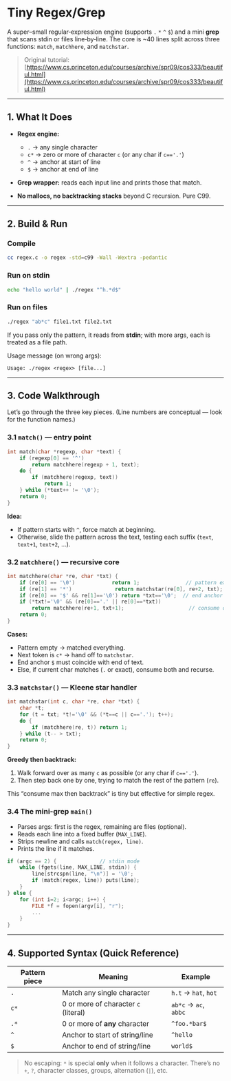 # Tiny Regex/Grep

A super–small regular‑expression engine (supports `.` `*` `^` `$`) and a mini **grep** that scans stdin or files line‑by‑line. The core is \~40 lines split across three functions: `match`, `matchhere`, and `matchstar`.

> Original tutorial: [https://www.cs.princeton.edu/courses/archive/spr09/cos333/beautiful.html](https://www.cs.princeton.edu/courses/archive/spr09/cos333/beautiful.html)

---

## 1. What It Does

* **Regex engine:**

  * `.`  → any single character
  * `c*` → zero or more of character `c` (or any char if `c=='.'`)
  * `^`  → anchor at start of line
  * `$`  → anchor at end of line
* **Grep wrapper:** reads each input line and prints those that match.
* **No mallocs, no backtracking stacks** beyond C recursion. Pure C99.

---

## 2. Build & Run

### Compile

```bash
cc regex.c -o regex -std=c99 -Wall -Wextra -pedantic
```

### Run on stdin

```bash
echo "hello world" | ./regex "^h.*d$"
```

### Run on files

```bash
./regex "ab*c" file1.txt file2.txt
```

If you pass only the pattern, it reads from **stdin**; with more args, each is treated as a file path.

Usage message (on wrong args):

```
Usage: ./regex <regex> [file...]
```

---

## 3. Code Walkthrough

Let’s go through the three key pieces. (Line numbers are conceptual — look for the function names.)

### 3.1 `match()` — entry point

```c
int match(char *regexp, char *text) {
    if (regexp[0] == '^')
        return matchhere(regexp + 1, text);
    do {
        if (matchhere(regexp, text))
            return 1;
    } while (*text++ != '\0');
    return 0;
}
```

**Idea:**

* If pattern starts with `^`, force match at beginning.
* Otherwise, slide the pattern across the text, testing each suffix (`text`, `text+1`, `text+2`, ...).

### 3.2 `matchhere()` — recursive core

```c
int matchhere(char *re, char *txt) {
    if (re[0] == '\0')            return 1;               // pattern exhausted → success
    if (re[1] == '*')              return matchstar(re[0], re+2, txt);
    if (re[0] == '$' && re[1]=='\0') return *txt=='\0';  // end anchor
    if (*txt!='\0' && (re[0]=='.' || re[0]==*txt))
        return matchhere(re+1, txt+1);                     // consume one char
    return 0;
}
```

**Cases:**

* Pattern empty → matched everything.
* Next token is `c*` → hand off to `matchstar`.
* End anchor `$` must coincide with end of text.
* Else, if current char matches (`.` or exact), consume both and recurse.

### 3.3 `matchstar()` — Kleene star handler

```c
int matchstar(int c, char *re, char *txt) {
    char *t;
    for (t = txt; *t!='\0' && (*t==c || c=='.'); t++);
    do {
        if (matchhere(re, t)) return 1;
    } while (t-- > txt);
    return 0;
}
```

**Greedy then backtrack:**

1. Walk forward over as many `c` as possible (or any char if `c=='.'`).
2. Then step back one by one, trying to match the rest of the pattern (`re`).

This “consume max then backtrack” is tiny but effective for simple regex.

### 3.4 The mini-grep `main()`

* Parses args: first is the regex, remaining are files (optional).
* Reads each line into a fixed buffer (`MAX_LINE`).
* Strips newline and calls `match(regex, line)`.
* Prints the line if it matches.

```c
if (argc == 2) {              // stdin mode
    while (fgets(line, MAX_LINE, stdin)) {
        line[strcspn(line, "\n")] = '\0';
        if (match(regex, line)) puts(line);
    }
} else {
    for (int i=2; i<argc; i++) {
        FILE *f = fopen(argv[i], "r");
        ...
    }
}
```

---

## 4. Supported Syntax (Quick Reference)

| Pattern piece | Meaning                              | Example               |
| ------------- | ------------------------------------ | --------------------- |
| `.`           | Match any single character           | `h.t` → `hat`, `hot`  |
| `c*`          | 0 or more of character `c` (literal) | `ab*c` → `ac`, `abbc` |
| `.*`          | 0 or more of **any** character       | `^foo.*bar$`          |
| `^`           | Anchor to start of string/line       | `^hello`              |
| `$`           | Anchor to end of string/line         | `world$`              |

> No escaping: `*` is special **only** when it follows a character. There’s no `+`, `?`, character classes, groups, alternation (`|`), etc.